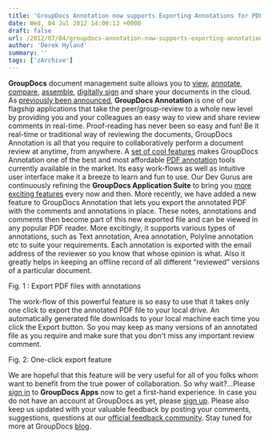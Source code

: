 ```yaml
---
title: 'GroupDocs Annotation now supports Exporting Annotations for PDF Documents'
date: Wed, 04 Jul 2012 14:00:13 +0000
draft: false
url: /2012/07/04/groupdocs-annotation-now-supports-exporting-annotations-for-pdf-documents/
author: 'Derek Hyland'
summary: ''
tags: ['zArchive']
---
```


**GroupDocs** document management suite allows you to [view](http://groupdocs.com/apps/viewer), [annotate](http://groupdocs.com/apps/annotation), [compare](http://groupdocs.com/apps/comparison), [assemble](http://groupdocs.com/apps/assembly), [digitally sign](http://groupdocs.com/apps/signature) and share your documents in the cloud. As [previously been announced](https://blog.groupdocs.com/announcing-new-features-of-the-groupdocs-annotation-app), **GroupDocs Annotation** is one of our flagship applications that take the peer/group-review to a whole new level by providing you and your colleagues an easy way to view and share review comments in real-time. Proof-reading has never been so easy and fun! Be it real-time or traditional way of reviewing the documents, GroupDocs Annotation is all that you require to collaboratively perform a document review at anytime, from anywhere. A [set of cool features](http://groupdocs.com/apps/annotation/features) makes GroupDocs Annotation one of the best and most affordable [PDF annotation](http://groupdocs.com/apps/annotation "pdf annotation") tools currently available in the market. Its easy work-flows as well as intuitive user interface make it a breeze to learn and fun to use. Our Dev Gurus are continuously refining the **GroupDocs Application Suite** to bring you [more exciting features](https://blog.groupdocs.com/) every now and then. More recently, we have added a new feature to GroupDocs Annotation that lets you export the annotated PDF with the comments and annotations in place. These notes, annotations and comments then become part of this new exported file and can be viewed in any popular PDF reader. More excitingly, it supports various types of annotations, such as Text annotation, Area annotation, Polyline annotation etc to suite your requirements. Each annotation is exported with the email address of the reviewer so you know that whose opinion is what. Also it greatly helps in keeping an offline record of all different “reviewed” versions of a particular document.

Fig. 1 : Export PDF files with annotations

The work-flow of this powerful feature is so easy to use that it takes only one click to export the annotated PDF file to your local drive. An automatically generated file downloads to your local machine each time you click the Export button. So you may keep as many versions of an annotated file as you require and make sure that you don't miss any important review comment.

Fig. 2: One-click export feature

We are hopeful that this feature will be very useful for all of you folks whom want to benefit from the true power of collaboration. So why wait?...Please [sign in](https://apps.groupdocs.com/sign-in) to **GroupDocs Apps** now to get a first-hand experience. In case you do not have an account at GroupDocs as yet, please [sign up](https://apps.groupdocs.com/sign-up). Please also keep us updated with your valuable feedback by posting your comments, suggestions, questions at our [official feedback community](http://groupdocs.com/Community/Forums/Default.aspx). Stay tuned for more at GroupDocs [blog](https://blog.groupdocs.com/).




